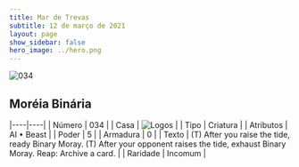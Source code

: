 ```yaml
---
title: Mar de Trevas
subtitle: 12 de março de 2021
layout: page
show_sidebar: false
hero_image: ../hero.png
---
```


![034](https://cdn.keyforgegame.com/media/card_front/en/496_034_CGG8MC24X4WW_en.png)

## Moréia Binária

|----|----|
| Número | 034 |
| Casa | ![Logos](https://archonarcana.com/images/thumb/c/ce/Logos.png/22px-Logos.png "Logos") |
| Tipo | Criatura |
| Atributos | AI • Beast |
| Poder | 5 |
| Armadura | 0 |
| Texto | (T) After you raise the tide, ready Binary Moray.  (T) After your opponent raises the tide, exhaust Binary Moray.  Reap: Archive a card. |
| Raridade | Incomum |
